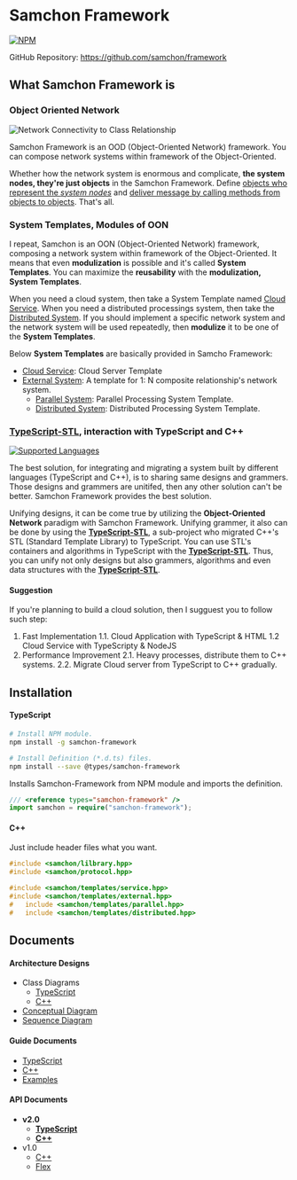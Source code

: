 # Samchon Framework
[![NPM](https://nodei.co/npm/samchon-framework.png?downloads=true&downloadRank=true&stars=true)](https://nodei.co/npm/samchon-framework)

GitHub Repository: https://github.com/samchon/framework


## What Samchon Framework is
### Object Oriented Network
![Network Connectivity to Class Relationship](http://samchon.github.io/framework/images/accessory/oon.png)

Samchon Framework is an OOD (Object-Oriented Network) framework. You can compose network systems within framework of the Object-Oriented. 

Whether how the network system is enormous and complicate, **the system nodes, they're just objects** in the Samchon Framework. Define <u>objects who represent the *system nodes*</u> and <u>deliver message by calling methods from objects to objects</u>. That's all.

### System Templates, Modules of OON
I repeat, Samchon is an OON (Object-Oriented Network) framework, composing a network system within framework of the Object-Oriented. It means that even **modulization** is possible and it's called **System Templates**. You can maximize the **reusability** with the **modulization, System Templates**.

When you need a cloud system, then take a System Template named [Cloud Service](https://github.com/samchon/framework/wiki/TypeScript-Templates-Cloud_Service). When you need a distributed processings system, then take the [Distributed System](https://github.com/samchon/framework/wiki/TypeScript-Templates-Distributed-System). If you should implement a specific network system and the network system will be used repeatedly, then **modulize** it to be one of the **System Templates**.

Below **System Templates** are basically provided in Samcho Framework:

  - [Cloud Service](https://github.com/samchon/framework/wiki/TypeScript-Templates-Cloud_Service): Cloud Server Template
  - [External System](https://github.com/samchon/framework/wiki/TypeScript-Templates-External-System): A template for 1: N composite relationship's network system.
    - [Parallel System](https://github.com/samchon/framework/wiki/TypeScript-Templates-Parallel-System): Parallel Processing System Template.
    - [Distributed System](https://github.com/samchon/framework/wiki/TypeScript-Templates-Distributed-System): Distributed Processing System Template.

### [TypeScript-STL](https://github.com/samchon/typescript-stl), interaction with TypeScript and C\++
[![Supported Languages](http://samchon.github.io/framework/images/accessory/language_diagram.png)](#interaction)

The best solution, for integrating and migrating a system built by different languages (TypeScript and C++), is to sharing same designs and grammers. Those designs and grammers are unitifed, then any other solution can't be better. Samchon Framework provides the best solution.

Unifying designs, it can be come true by utilizing the **Object-Oriented Network** paradigm with Samchon Framework. Unifying grammer, it also can be done by using the [**TypeScript-STL**](https://github.com/samchon/typescript-stl), a sub-project who migrated C\++'s STL (Standard Template Library) to TypeScript. You can use STL's containers and algorithms in TypeScript with the [**TypeScript-STL**](https://github.com/samchon/typescript-stl). Thus, you can unify not only designs but also grammers, algorithms and even data structures with the [**TypeScript-STL**](https://github.com/samchon/typescript-stl).

#### Suggestion
If you're planning to build a cloud solution, then I sugguest you to follow such step:
  1. Fast Implementation
    1.1. Cloud Application with TypeScript & HTML 
    1.2 Cloud Service with TypeScripty & NodeJS
  2. Performance Improvement
    2.1. Heavy processes, distribute them to C\++ systems.
    2.2. Migrate Cloud server from TypeScript to C++ gradually.


## Installation
#### TypeScript
```bash
# Install NPM module.
npm install -g samchon-framework

# Install Definition (*.d.ts) files.
npm install --save @types/samchon-framework
```

Installs Samchon-Framework from NPM module and imports the definition.

```typescript
/// <reference types="samchon-framework" />
import samchon = require("samchon-framework");
```

#### C++
Just include header files what you want.

```cpp
#include <samchon/lilbrary.hpp>
#include <samchon/protocol.hpp>

#include <samchon/templates/service.hpp>
#include <samchon/templates/external.hpp>
#	include <samchon/templates/parallel.hpp>
#	include <samchon/templates/distributed.hpp>
```


## Documents
#### Architecture Designs
  - Class Diagrams
    - [TypeScript](http://samchon.github.io/framework/design/ts_class_diagram.pdf)
    - [C++](http://samchon.github.io/framework/design/cpp_class_diagram.pdf)
  - [Conceptual Diagram](http://samchon.github.io/framework/design/conceptual_diagram.pdf)
  - [Sequence Diagram](http://samchon.github.io/framework/design/sequence_diagram.pdf)

#### Guide Documents
  - [TypeScript](https://github.com/samchon/framework/wiki/TypeScript-Protocol-Basic_Components)
  - [C++](https://github.com/samchon/framework/wiki/CPP-Protocol-Basic_Components)
  - [Examples](https://github.com/samchon/framework/wiki/Examples-Interaction)
  
#### API Documents
  - **v2.0**
    - [**TypeScript**](http://samchon.github.io/framework/api/ts)
    - [__C++__](http://samchon.github.io/framework/api/cpp)
  - v1.0
    - [C++](http://samchon.github.io/framework/api/v1.0/cpp)
    - [Flex](http://samchon.github.io/framework/api/v1.0/flex)